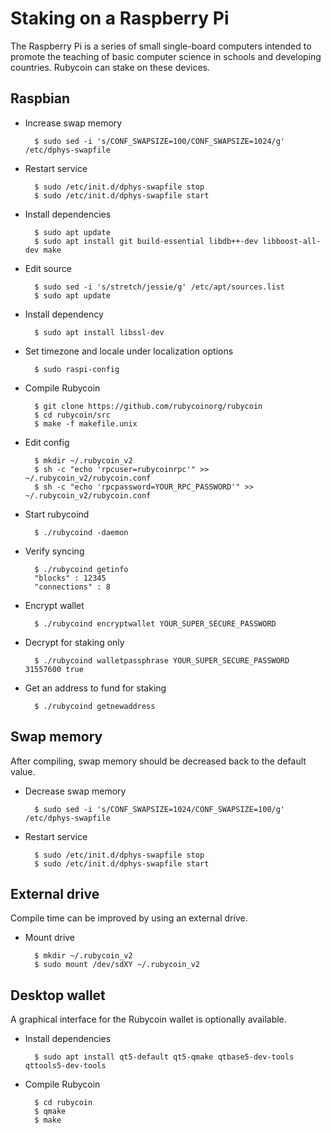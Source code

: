 Staking on a Raspberry Pi
===================================

The Raspberry Pi is a series of small single-board computers intended to promote the teaching of basic computer science in schools and developing countries. Rubycoin can stake on these devices.


## Raspbian

* Increase swap memory

        $ sudo sed -i 's/CONF_SWAPSIZE=100/CONF_SWAPSIZE=1024/g' /etc/dphys-swapfile

* Restart service

        $ sudo /etc/init.d/dphys-swapfile stop
        $ sudo /etc/init.d/dphys-swapfile start

* Install dependencies

        $ sudo apt update
        $ sudo apt install git build-essential libdb++-dev libboost-all-dev make

* Edit source

        $ sudo sed -i 's/stretch/jessie/g' /etc/apt/sources.list
        $ sudo apt update

* Install dependency

        $ sudo apt install libssl-dev

* Set timezone and locale under localization options

        $ sudo raspi-config

* Compile Rubycoin

        $ git clone https://github.com/rubycoinorg/rubycoin
        $ cd rubycoin/src
        $ make -f makefile.unix

* Edit config

        $ mkdir ~/.rubycoin_v2
        $ sh -c "echo 'rpcuser=rubycoinrpc'" >> ~/.rubycoin_v2/rubycoin.conf
        $ sh -c "echo 'rpcpassword=YOUR_RPC_PASSWORD'" >> ~/.rubycoin_v2/rubycoin.conf

* Start rubycoind

        $ ./rubycoind -daemon

* Verify syncing

        $ ./rubycoind getinfo
        "blocks" : 12345
        "connections" : 8

* Encrypt wallet

        $ ./rubycoind encryptwallet YOUR_SUPER_SECURE_PASSWORD

* Decrypt for staking only

        $ ./rubycoind walletpassphrase YOUR_SUPER_SECURE_PASSWORD 31557600 true

* Get an address to fund for staking

        $ ./rubycoind getnewaddress


## Swap memory

After compiling, swap memory should be decreased back to the default value.

* Decrease swap memory

        $ sudo sed -i 's/CONF_SWAPSIZE=1024/CONF_SWAPSIZE=100/g' /etc/dphys-swapfile

* Restart service

        $ sudo /etc/init.d/dphys-swapfile stop
        $ sudo /etc/init.d/dphys-swapfile start


## External drive

Compile time can be improved by using an external drive.

* Mount drive

        $ mkdir ~/.rubycoin_v2
        $ sudo mount /dev/sdXY ~/.rubycoin_v2


## Desktop wallet

A graphical interface for the Rubycoin wallet is optionally available.

* Install dependencies

        $ sudo apt install qt5-default qt5-qmake qtbase5-dev-tools qttools5-dev-tools

* Compile Rubycoin

        $ cd rubycoin
        $ qmake
        $ make